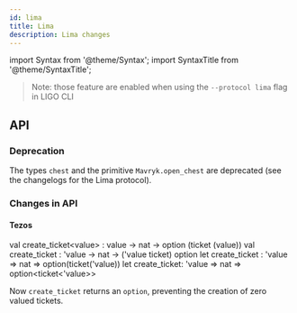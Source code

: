 ```yaml
---
id: lima
title: Lima
description: Lima changes
---
```


import Syntax from '@theme/Syntax';
import SyntaxTitle from '@theme/SyntaxTitle';

> Note: those feature are enabled when using the `--protocol lima` flag in LIGO CLI

## API

### Deprecation

The types `chest` and the primitive `Mavryk.open_chest` are deprecated (see the changelogs for the Lima protocol).

### Changes in API

#### Tezos


<SyntaxTitle syntax="pascaligo">
val create_ticket&lt;value&gt; : value -> nat -> option (ticket (value))
</SyntaxTitle>
<SyntaxTitle syntax="cameligo">
val create_ticket : 'value -> nat -> ('value ticket) option
</SyntaxTitle>
<SyntaxTitle syntax="reasonligo">
let create_ticket : 'value => nat => option(ticket('value))
</SyntaxTitle>
<SyntaxTitle syntax="jsligo">
let create_ticket: 'value => nat => option&lt;ticket&lt;'value&gt;&gt;
</SyntaxTitle>

Now `create_ticket` returns an `option`, preventing the creation of zero valued tickets.
